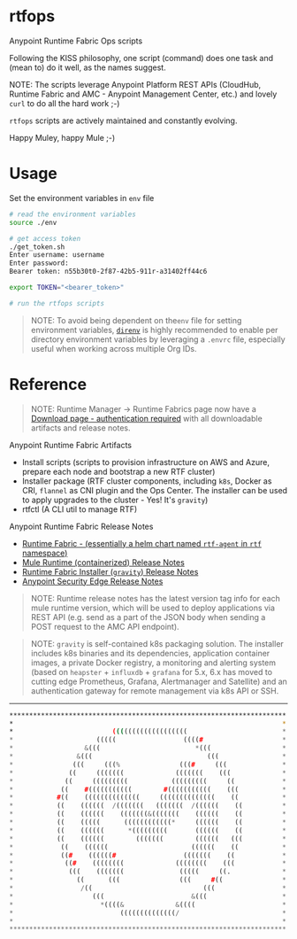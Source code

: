 # rtfops

Anypoint Runtime Fabric Ops scripts

Following the KISS philosophy, one script (command) does one task and (mean to) do it well, as the names suggest.

NOTE: The scripts leverage Anypoint Platform REST APIs (CloudHub, Runtime Fabric and AMC - Anypoint Management Center, etc.) and lovely `curl` to do all the hard work ;-)

`rtfops` scripts are actively maintained and constantly evolving.

Happy Muley, happy Mule ;-)

# Usage

Set the environment variables in `env` file

```bash
# read the environment variables
source ./env

# get access token
./get_token.sh
Enter username: username
Enter password:
Bearer token: n55b30t0-2f87-42b5-911r-a31402ff44c6

export TOKEN="<bearer_token>"

# run the rtfops scripts
```

> NOTE: To avoid being dependent on the`env` file for setting environment variables, [`direnv`](https://direnv.net/) is highly recommended to enable per directory environment variables by leveraging a `.envrc` file, especially useful when working across multiple Org IDs.


# Reference

> NOTE: Runtime Manager -> Runtime Fabrics page now have a [Download page - authentication required](https://anypoint.mulesoft.com/cloudhub/#/console/home/runtimefabrics/artifacts) with all downloadable artifacts and release notes.

Anypoint Runtime Fabric Artifacts

- Install scripts (scripts to provision infrastructure on AWS and Azure, prepare each node and bootstrap a new RTF cluster)
- Installer package (RTF cluster components, including `k8s`, Docker as CRI, `flannel` as CNI plugin and the Ops Center. The installer can be used to apply upgrades to the cluster - Yes! It's `gravity`)
- rtfctl (A CLI util to manage RTF)

Anypoint Runtime Fabric Release Notes

- [Runtime Fabric - (essentially a helm chart named `rtf-agent` in `rtf` namespace)](https://docs.mulesoft.com/release-notes/runtime-fabric/runtime-fabric-release-notes)
- [Mule Runtime (containerized) Release Notes](https://docs.mulesoft.com/release-notes/runtime-fabric/runtime-fabric-runtimes-release-notes)
- [Runtime Fabric Installer (`gravity`) Release Notes](https://docs.mulesoft.com/release-notes/runtime-fabric/runtime-fabric-installer-release-notes)
- [Anypoint Security Edge Release Notes](https://docs.mulesoft.com/release-notes/anypoint-security/anypoint-security-rtf-edge)

> NOTE: Runtime release notes has the latest version tag info for each mule runtime version, which will be used to deploy applications via REST API (e.g. send as a part of the JSON body when sending a POST request to the AMC API endpoint).

> NOTE: `gravity` is self-contained k8s packaging solution. The installer includes k8s binaries and its dependencies, application container images, a private Docker registry, a monitoring and alerting system (based on `heapster` + `influxdb` + `grafana` for 5.x, 6.x has moved to cutting edge Prometheus, Grafana, Alertmanager and Satellite) and an authentication gateway for remote management via k8s API or SSH.

---
```bash
**********************************************************************
*                                                                    *
*                         (((((((((((((((((((                        *
*                     (((((                 ((((#                    *
*                  &(((                        *(((                  *
*                &(((                             (((                *
*               (((     (((%               (((#     (((              *
*              ((     (((((((             (((((((    (((             *
*             ((     (((((((((           (((((((((     ((            *
*            ((    #(((((((((((        #(((((((((((    (((           *
*           #((    ((((((((((((((     ((((((((((((((    ((           *
*           ((    ((((((  /(((((((   (((((((  /((((((    ((          *
*           ((    ((((((    (((((((&(((((((    ((((((    ((          *
*           ((    (((((      ((((((((((((*     ((((((    ((          *
*           ((    ((((((      *(((((((((       ((((((    ((          *
*           ((    ((((((        (((((((        ((((((   (((          *
*            ((    ((((((                     ((((((    ((           *
*            ((#    ((((((#                 (((((((    ((            *
*             ((#    ((((((((             ((((((((    (((            *
*              (((    (((((((              (((((     ((.             *
*                ((      (((               (((     #((               *
*                 /((                            (((                 *
*                    (((                      &(((                   *
*                      *((((&             &((((                      *
*                           ((((((((((((((/                          *                                                                 
*                                                                    *
**********************************************************************
```
